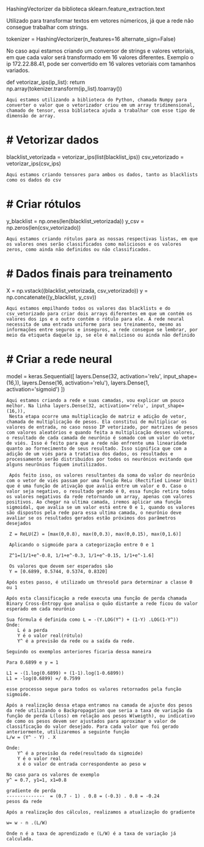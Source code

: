 HashingVectorizer da biblioteca  sklearn.feature_extraction.text

Utilizado para transformar textos em vetores númericos, já que a rede não consegue trabalhar com strings.

tokenizer = HashingVectorizer(n_features=16 alternate_sign=False)

No caso aqui estamos criando um conversor de strings e valores vetoriais, em que cada valor será transformado em 16 valores diferentes. Exemplo o ip 172.22.88.41, pode ser convertido em 16 valores vetoriais com tamanhos variados.


def vetorizar_ips(ip_list):
    return np.array(tokenizer.transform(ip_list).toarray())

    Aqui estamos utilizando a biblioteca do Python, chamada Numpy para converter o valor que o vetorizador criou em um array tridimensional, chamado de tensor, essa biblioteca ajuda a trabalhar com esse tipo de dimensão de array.

# # Vetorizar dados
blacklist_vetorizada = vetorizar_ips(list(blacklist_ips))
csv_vetorizado = vetorizar_ips(csv_ips)

    Aqui estamos criando tensores para ambos os dados, tanto as blacklists como os dados do csv

# # Criar rótulos
 y_blacklist = np.ones(len(blacklist_vetorizada))
 y_csv = np.zeros(len(csv_vetorizado))

    Aqui estamos criando rótulos para as nossas respectivas listas, em que os valores ones serão classificados como maliciosos e os valores zeros, como ainda não definidos ou não classificados.

# # Dados finais para treinamento
 X = np.vstack((blacklist_vetorizada, csv_vetorizado))
 y = np.concatenate((y_blacklist, y_csv))

    Aqui estamos empilhando todos os valores das blacklists e do csv_vetorizado para criar dois arrays diferentes em que um contém os valores dos ips e o outro contém o rótulo para ele. A rede neural necessita de uma entrada uniforme para seu treinamento, mesmo as informações entre seguros e inseguros, a rede consegue se lembrar, por meio da etiqueta daquele ip, se ele é malicioso ou ainda não definido

# # Criar a rede neural
 model = keras.Sequential([
     layers.Dense(32, activation='relu', input_shape=(16,)),
     layers.Dense(16, activation='relu'),
     layers.Dense(1, activation='sigmoid')
 ])

    Aqui estamos criando a rede e suas camadas, vou explicar um pouco melhor. Na linha layers.Dense(32, activation='relu', input_shape=(16,)),
     Nesta etapa ocorre uma multiplicação de matriz e adição de vetor, chamada de multiplicação de pesos. Ela constitui de multiplicar os valores de entrada, no caso nosso IP vetorizado, por matrizes de pesos com valores aleatórios e quando feita a multiplicação desses valores, o resultado de cada camada de neurônio é somado com um valor do vetor de viés. Isso é feito para que a rede não enfrente uma linearidade quanto ao fornecimento de seus resultado. Isso significa que com a adição de um viés para a tratativa dos dados, os resultados e processamento serão distribuidos por todos os neurônios evitando que alguns neurônios fiquem inutilizados.

     Após feito isso, os valores resultantes da soma do valor do neurônio com o vetor de viés passam por uma função ReLu (Rectified Linear Unit) que é uma função de ativação que avalia entre um valor e 0. Caso o valor seja negativo, o resultado gerado é 0, essa função retira todos os valores negativos da rede retornando um array, apenas com valores positivos. Ao chegar na ultima camada, iremos aplicar uma função sigmoidal, que avalia se um valor está entre 0 e 1, quando os valores são dispostos pela rede para essa ultima camada, o neurônio deve avaliar se os resultados gerados estão próximos dos parâmetros desejados
     
     Z = ReLU(Z) = [max(0,0.8), max(0,0.3), max(0,0.15), max(0,1.6)]

     Aplicando o sigmoide para a categorização entre 0 e 1

     Z^1=[1/1+e^-0.8, 1/1+e^-0.3, 1/1+e^-0.15, 1/1+e^-1.6]

     Os valores que devem ser esperados são
     Y = [0.6899, 0.5744, 0.5374, 0.8320]

    Após estes passo, é utilizado um thresold para determinar a classe 0 ou 1

    Após esta classificação a rede executa uma função de perda chamada Binary Cross-Entropy que analisa o quão distante a rede ficou do valor esperado em cada neurônio

    Sua fórmula é definida como L = -(Y.LOG(Y^) + (1-Y) .LOG(1-Y^))
    Onde:
        L é a perda
        Y é o valor real(rótulo)
        Y^ é a previsão da rede ou a saída da rede.

    Seguindo os exemplos anteriores ficaria dessa maneira

    Para 0.6899 e y = 1

    L1 = -(1.log(0.6899) + (1-1).log(1-0.6899))
    L1 = -log(0.6899) =/ 0.7599

    esse processo segue para todos os valores retornados pela função sigmoide.

    Após a realização dessa etapa entramos na camada de ajuste dos pesos da rede utilizando o Backpropagation que seria a taxa de variação da função de perda L(loss) em relação aos pesos W(weigth), ou indicativo de como os pesos devem ser ajustados para aproximar o valor de classificação do valor desejado. Para cada valor que foi gerado anteriormente, utilizaremos a seguinte função
    L/w = (Y^ - Y) . X

    Onde:
        Y^ é a previsão da rede(resultado da sigmoide)
        Y é o valor real
        x é o valor de entrada correspondente ao peso w

    No caso para os valores de exemplo
    y^ = 0.7, y1=1, x1=0.8

    gradiente de perda
    --------------  = (0.7 - 1) . 0.8 = (-0.3) . 0.8 = -0.24
    pesos da rede

    Após a realização dos cálculos, realizamos a atualização do gradiente

    w= w - n .(L/W)

    Onde n é a taxa de aprendizado e (L/W) é a taxa de variação já calculada.